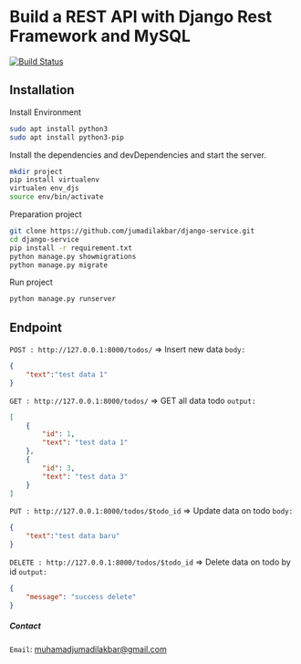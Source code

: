 # Build a REST API with Django Rest Framework and MySQL

[![Build Status](https://travis-ci.org/joemccann/dillinger.svg?branch=master)](https://travis-ci.org/joemccann/dillinger)
## Installation
Install Environment
```sh
sudo apt install python3
sudo apt install python3-pip
```
Install the dependencies and devDependencies and start the server.

```sh
mkdir project
pip install virtualenv
virtualen env_djs
source env/bin/activate
```
Preparation project
```sh
git clone https://github.com/jumadilakbar/django-service.git
cd django-service
pip install -r requirement.txt
python manage.py showmigrations
python manage.py migrate
```
Run project
```sh
python manage.py runserver
```
## Endpoint
`POST : http://127.0.0.1:8000/todos/`  => Insert new data
`body:`
```json
{
    "text":"test data 1"
}
```

`GET : http://127.0.0.1:8000/todos/`  => GET all data todo
`output:`
```json
[
    {
        "id": 1,
        "text": "test data 1"
    },
    {
        "id": 3,
        "text": "test data 3"
    }
]
```

`PUT : http://127.0.0.1:8000/todos/$todo_id`  => Update data on todo
`body:`
```json
{
    "text":"test data baru"
}
```

`DELETE : http://127.0.0.1:8000/todos/$todo_id`  => Delete data on todo by id
`output:`
```json
{
    "message": "success delete"
}
```

##### Contact
`Email`: muhamadjumadilakbar@gmail.com


